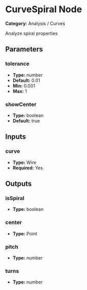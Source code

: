 
# CurveSpiral Node

**Category:** Analysis / Curves

Analyze spiral properties

## Parameters


### tolerance
- **Type:** number
- **Default:** 0.01
- **Min:** 0.001
- **Max:** 1



### showCenter
- **Type:** boolean
- **Default:** true





## Inputs


### curve
- **Type:** Wire
- **Required:** Yes



## Outputs


### isSpiral
- **Type:** boolean



### center
- **Type:** Point



### pitch
- **Type:** number



### turns
- **Type:** number




